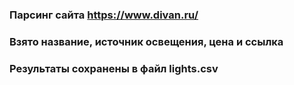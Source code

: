 
### Парсинг сайта https://www.divan.ru/
### Взято название, источник освещения, цена и ссылка
### Результаты сохранены в файл lights.csv

